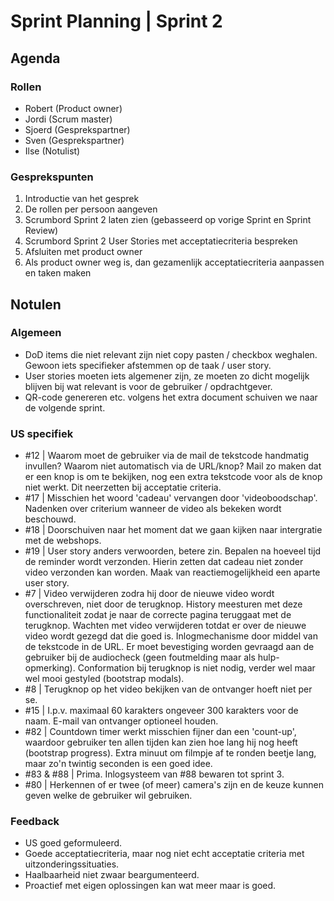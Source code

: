 # Sprint Planning | Sprint 2

## Agenda

### Rollen

- Robert (Product owner)
- Jordi (Scrum master)
- Sjoerd (Gesprekspartner)
- Sven (Gesprekspartner)
- Ilse (Notulist)

### Gesprekspunten

<ol>
  <li>Introductie van het gesprek</li>
  <li>De rollen per persoon aangeven</li>
  <li>Scrumbord Sprint 2 laten zien (gebasseerd op vorige Sprint en Sprint Review)</li>
  <li>Scrumbord Sprint 2 User Stories met acceptatiecriteria bespreken</li>
  <li>Afsluiten met product owner</li>
  <li>Als product owner weg is, dan gezamenlijk acceptatiecriteria aanpassen en taken maken</li>
</ol>

## Notulen

### Algemeen

- DoD items die niet relevant zijn niet copy pasten / checkbox weghalen. Gewoon iets specifieker afstemmen op de taak / user story.
- User stories moeten iets algemener zijn, ze moeten zo dicht mogelijk blijven bij wat relevant is voor de gebruiker / opdrachtgever.
- QR-code genereren etc. volgens het extra document schuiven we naar de volgende sprint.

### US specifiek

- #12 | Waarom moet de gebruiker via de mail de tekstcode handmatig invullen? Waarom niet automatisch via de URL/knop? Mail zo maken dat er een knop is om te bekijken, nog een extra tekstcode voor als de knop niet werkt. Dit neerzetten bij acceptatie criteria.
- #17 | Misschien het woord 'cadeau' vervangen door 'videoboodschap'. Nadenken over criterium wanneer de video als bekeken wordt beschouwd.
- #18 | Doorschuiven naar het moment dat we gaan kijken naar intergratie met de webshops.
- #19 | User story anders verwoorden, betere zin. Bepalen na hoeveel tijd de reminder wordt verzonden. Hierin zetten dat cadeau niet zonder video verzonden kan worden. Maak van reactiemogelijkheid een aparte user story.
- #7 | Video verwijderen zodra hij door de nieuwe video wordt overschreven, niet door de terugknop. History meesturen met deze functionaliteit zodat je naar de correcte pagina teruggaat met de terugknop. Wachten met video verwijderen totdat er over de nieuwe video wordt gezegd dat die goed is. Inlogmechanisme door middel van de tekstcode in de URL. Er moet bevestiging worden gevraagd aan de gebruiker bij de audiocheck (geen foutmelding maar als hulp-opmerking). Conformation bij terugknop is niet nodig, verder wel maar wel mooi gestyled (bootstrap modals).
- #8 | Terugknop op het video bekijken van de ontvanger hoeft niet per se.
- #15 | I.p.v. maximaal 60 karakters ongeveer 300 karakters voor de naam. E-mail van ontvanger optioneel houden.
- #82 | Countdown timer werkt misschien fijner dan een 'count-up', waardoor gebruiker ten allen tijden kan zien hoe lang hij nog heeft (bootstrap progress). Extra minuut om filmpje af te ronden beetje lang, maar zo'n twintig seconden is een goed idee.
- #83 & #88 | Prima. Inlogsysteem van #88 bewaren tot sprint 3.
- #80 | Herkennen of er twee (of meer) camera's zijn en de keuze kunnen geven welke de gebruiker wil gebruiken.

### Feedback

- US goed geformuleerd.
- Goede acceptatiecriteria, maar nog niet echt acceptatie criteria met uitzonderingssituaties.
- Haalbaarheid niet zwaar beargumenteerd.
- Proactief met eigen oplossingen kan wat meer maar is goed.






